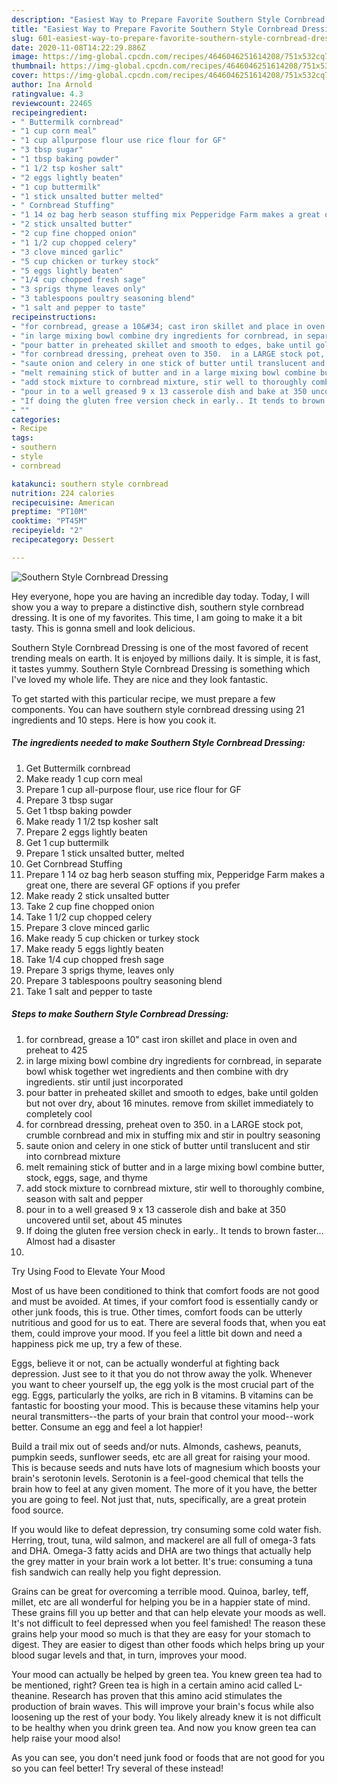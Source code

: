 ```yaml
---
description: "Easiest Way to Prepare Favorite Southern Style Cornbread Dressing"
title: "Easiest Way to Prepare Favorite Southern Style Cornbread Dressing"
slug: 601-easiest-way-to-prepare-favorite-southern-style-cornbread-dressing
date: 2020-11-08T14:22:29.886Z
image: https://img-global.cpcdn.com/recipes/4646046251614208/751x532cq70/southern-style-cornbread-dressing-recipe-main-photo.jpg
thumbnail: https://img-global.cpcdn.com/recipes/4646046251614208/751x532cq70/southern-style-cornbread-dressing-recipe-main-photo.jpg
cover: https://img-global.cpcdn.com/recipes/4646046251614208/751x532cq70/southern-style-cornbread-dressing-recipe-main-photo.jpg
author: Ina Arnold
ratingvalue: 4.3
reviewcount: 22465
recipeingredient:
- " Buttermilk cornbread"
- "1 cup corn meal"
- "1 cup allpurpose flour use rice flour for GF"
- "3 tbsp sugar"
- "1 tbsp baking powder"
- "1 1/2 tsp kosher salt"
- "2 eggs lightly beaten"
- "1 cup buttermilk"
- "1 stick unsalted butter melted"
- " Cornbread Stuffing"
- "1 14 oz bag herb season stuffing mix Pepperidge Farm makes a great one there are several GF options if you prefer"
- "2 stick unsalted butter"
- "2 cup fine chopped onion"
- "1 1/2 cup chopped celery"
- "3 clove minced garlic"
- "5 cup chicken or turkey stock"
- "5 eggs lightly beaten"
- "1/4 cup chopped fresh sage"
- "3 sprigs thyme leaves only"
- "3 tablespoons poultry seasoning blend"
- "1 salt and pepper to taste"
recipeinstructions:
- "for cornbread, grease a 10&#34; cast iron skillet and place in oven and preheat to 425"
- "in large mixing bowl combine dry ingredients for cornbread, in separate bowl whisk together wet ingredients  and then combine with dry ingredients.  stir until just incorporated"
- "pour batter in preheated skillet and smooth to edges, bake until golden but not over dry, about 16 minutes.  remove from skillet immediately to completely cool"
- "for cornbread dressing, preheat oven to 350.  in a LARGE stock pot, crumble cornbread and mix in stuffing mix and stir in poultry seasoning"
- "saute onion and celery in one stick of butter until translucent and stir into cornbread mixture"
- "melt remaining stick of butter and in a large mixing bowl combine butter, stock, eggs, sage,  and thyme"
- "add stock mixture to cornbread mixture, stir well to thoroughly combine, season with salt and pepper"
- "pour in to a well greased 9 x 13 casserole dish and bake at 350 uncovered until set, about 45 minutes"
- "If doing the gluten free version check in early.. It tends to brown faster... Almost had a disaster"
- ""
categories:
- Recipe
tags:
- southern
- style
- cornbread

katakunci: southern style cornbread 
nutrition: 224 calories
recipecuisine: American
preptime: "PT10M"
cooktime: "PT45M"
recipeyield: "2"
recipecategory: Dessert

---
```



![Southern Style Cornbread Dressing](https://img-global.cpcdn.com/recipes/4646046251614208/751x532cq70/southern-style-cornbread-dressing-recipe-main-photo.jpg)

Hey everyone, hope you are having an incredible day today. Today, I will show you a way to prepare a distinctive dish, southern style cornbread dressing. It is one of my favorites. This time, I am going to make it a bit tasty. This is gonna smell and look delicious.



Southern Style Cornbread Dressing is one of the most favored of recent trending meals on earth. It is enjoyed by millions daily. It is simple, it is fast, it tastes yummy. Southern Style Cornbread Dressing is something which I've loved my whole life. They are nice and they look fantastic.


To get started with this particular recipe, we must prepare a few components. You can have southern style cornbread dressing using 21 ingredients and 10 steps. Here is how you cook it.

<!--inarticleads1-->

##### The ingredients needed to make Southern Style Cornbread Dressing:

1. Get  Buttermilk cornbread
1. Make ready 1 cup corn meal
1. Prepare 1 cup all-purpose flour, use rice flour for GF
1. Prepare 3 tbsp sugar
1. Get 1 tbsp baking powder
1. Make ready 1 1/2 tsp kosher salt
1. Prepare 2 eggs lightly beaten
1. Get 1 cup buttermilk
1. Prepare 1 stick unsalted butter, melted
1. Get  Cornbread Stuffing
1. Prepare 1 14 oz bag herb season stuffing mix, Pepperidge Farm makes a great one, there are several GF options if you prefer
1. Make ready 2 stick unsalted butter
1. Take 2 cup fine chopped onion
1. Take 1 1/2 cup chopped celery
1. Prepare 3 clove minced garlic
1. Make ready 5 cup chicken or turkey stock
1. Make ready 5 eggs lightly beaten
1. Take 1/4 cup chopped fresh sage
1. Prepare 3 sprigs thyme, leaves only
1. Prepare 3 tablespoons poultry seasoning blend
1. Take 1 salt and pepper to taste




<!--inarticleads2-->

##### Steps to make Southern Style Cornbread Dressing:

1. for cornbread, grease a 10&#34; cast iron skillet and place in oven and preheat to 425
1. in large mixing bowl combine dry ingredients for cornbread, in separate bowl whisk together wet ingredients  and then combine with dry ingredients.  stir until just incorporated
1. pour batter in preheated skillet and smooth to edges, bake until golden but not over dry, about 16 minutes.  remove from skillet immediately to completely cool
1. for cornbread dressing, preheat oven to 350.  in a LARGE stock pot, crumble cornbread and mix in stuffing mix and stir in poultry seasoning
1. saute onion and celery in one stick of butter until translucent and stir into cornbread mixture
1. melt remaining stick of butter and in a large mixing bowl combine butter, stock, eggs, sage,  and thyme
1. add stock mixture to cornbread mixture, stir well to thoroughly combine, season with salt and pepper
1. pour in to a well greased 9 x 13 casserole dish and bake at 350 uncovered until set, about 45 minutes
1. If doing the gluten free version check in early.. It tends to brown faster... Almost had a disaster
1. 




Try Using Food to Elevate Your Mood


Most of us have been conditioned to think that comfort foods are not good and must be avoided. At times, if your comfort food is essentially candy or other junk foods, this is true. Other times, comfort foods can be utterly nutritious and good for us to eat. There are several foods that, when you eat them, could improve your mood. If you feel a little bit down and need a happiness pick me up, try a few of these.

Eggs, believe it or not, can be actually wonderful at fighting back depression. Just see to it that you do not throw away the yolk. Whenever you want to cheer yourself up, the egg yolk is the most crucial part of the egg. Eggs, particularly the yolks, are rich in B vitamins. B vitamins can be fantastic for boosting your mood. This is because these vitamins help your neural transmitters--the parts of your brain that control your mood--work better. Consume an egg and feel a lot happier!

Build a trail mix out of seeds and/or nuts. Almonds, cashews, peanuts, pumpkin seeds, sunflower seeds, etc are all great for raising your mood. This is because seeds and nuts have lots of magnesium which boosts your brain's serotonin levels. Serotonin is a feel-good chemical that tells the brain how to feel at any given moment. The more of it you have, the better you are going to feel. Not just that, nuts, specifically, are a great protein food source.

If you would like to defeat depression, try consuming some cold water fish. Herring, trout, tuna, wild salmon, and mackerel are all full of omega-3 fats and DHA. Omega-3 fatty acids and DHA are two things that actually help the grey matter in your brain work a lot better. It's true: consuming a tuna fish sandwich can really help you fight depression. 

Grains can be great for overcoming a terrible mood. Quinoa, barley, teff, millet, etc are all wonderful for helping you be in a happier state of mind. These grains fill you up better and that can help elevate your moods as well. It's not difficult to feel depressed when you feel famished! The reason these grains help your mood so much is that they are easy for your stomach to digest. They are easier to digest than other foods which helps bring up your blood sugar levels and that, in turn, improves your mood.

Your mood can actually be helped by green tea. You knew green tea had to be mentioned, right? Green tea is high in a certain amino acid called L-theanine. Research has proven that this amino acid stimulates the production of brain waves. This will improve your brain's focus while also loosening up the rest of your body. You likely already knew it is not difficult to be healthy when you drink green tea. And now you know green tea can help raise your mood also!

As you can see, you don't need junk food or foods that are not good for you so you can feel better! Try several of these instead!

